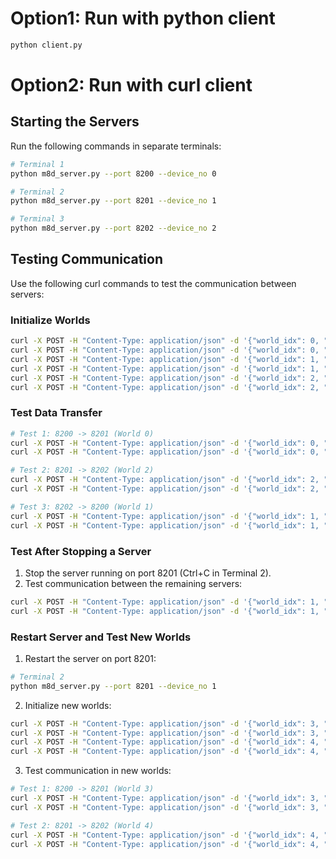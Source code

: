 # Option1: Run with python client

```bash
python client.py
```
# Option2: Run with curl client

## Starting the Servers

Run the following commands in separate terminals:

```bash
# Terminal 1
python m8d_server.py --port 8200 --device_no 0

# Terminal 2
python m8d_server.py --port 8201 --device_no 1

# Terminal 3
python m8d_server.py --port 8202 --device_no 2
```

## Testing Communication

Use the following curl commands to test the communication between servers:

### Initialize Worlds

```bash
curl -X POST -H "Content-Type: application/json" -d '{"world_idx": 0, "rank": 0, "size": 2}' http://localhost:8200/init_world
curl -X POST -H "Content-Type: application/json" -d '{"world_idx": 0, "rank": 1, "size": 2}' http://localhost:8201/init_world
curl -X POST -H "Content-Type: application/json" -d '{"world_idx": 1, "rank": 0, "size": 2}' http://localhost:8200/init_world
curl -X POST -H "Content-Type: application/json" -d '{"world_idx": 1, "rank": 1, "size": 2}' http://localhost:8202/init_world
curl -X POST -H "Content-Type: application/json" -d '{"world_idx": 2, "rank": 0, "size": 2}' http://localhost:8201/init_world
curl -X POST -H "Content-Type: application/json" -d '{"world_idx": 2, "rank": 1, "size": 2}' http://localhost:8202/init_world
```

### Test Data Transfer

```bash
# Test 1: 8200 -> 8201 (World 0)
curl -X POST -H "Content-Type: application/json" -d '{"world_idx": 0, "data": [1, 2, 3, 4]}' http://localhost:8200/send
curl -X POST -H "Content-Type: application/json" -d '{"world_idx": 0, "data": [1, 2, 3, 4]}' http://localhost:8201/recv

# Test 2: 8201 -> 8202 (World 2)
curl -X POST -H "Content-Type: application/json" -d '{"world_idx": 2, "data": [1, 2, 3, 4]}' http://localhost:8201/send
curl -X POST -H "Content-Type: application/json" -d '{"world_idx": 2, "data": [1, 2, 3, 4]}' http://localhost:8202/recv

# Test 3: 8202 -> 8200 (World 1)
curl -X POST -H "Content-Type: application/json" -d '{"world_idx": 1, "data": [1, 2, 3, 4]}' http://localhost:8200/send
curl -X POST -H "Content-Type: application/json" -d '{"world_idx": 1, "data": [1, 2, 3, 4]}' http://localhost:8202/recv
```

### Test After Stopping a Server

1. Stop the server running on port 8201 (Ctrl+C in Terminal 2).
2. Test communication between the remaining servers:

```bash
curl -X POST -H "Content-Type: application/json" -d '{"world_idx": 1, "data": [1, 2, 3, 4]}' http://localhost:8200/send
curl -X POST -H "Content-Type: application/json" -d '{"world_idx": 1, "data": [1, 2, 3, 4]}' http://localhost:8202/recv
```

### Restart Server and Test New Worlds

1. Restart the server on port 8201:

```bash
# Terminal 2
python m8d_server.py --port 8201 --device_no 1
```

2. Initialize new worlds:

```bash
curl -X POST -H "Content-Type: application/json" -d '{"world_idx": 3, "rank": 0, "size": 2}' http://localhost:8200/init_world
curl -X POST -H "Content-Type: application/json" -d '{"world_idx": 3, "rank": 1, "size": 2}' http://localhost:8201/init_world
curl -X POST -H "Content-Type: application/json" -d '{"world_idx": 4, "rank": 0, "size": 2}' http://localhost:8201/init_world
curl -X POST -H "Content-Type: application/json" -d '{"world_idx": 4, "rank": 1, "size": 2}' http://localhost:8202/init_world
```

3. Test communication in new worlds:

```bash
# Test 1: 8200 -> 8201 (World 3)
curl -X POST -H "Content-Type: application/json" -d '{"world_idx": 3, "data": [1, 2, 3, 4]}' http://localhost:8200/send
curl -X POST -H "Content-Type: application/json" -d '{"world_idx": 3, "data": [1, 2, 3, 4]}' http://localhost:8201/recv

# Test 2: 8201 -> 8202 (World 4)
curl -X POST -H "Content-Type: application/json" -d '{"world_idx": 4, "data": [1, 2, 3, 4]}' http://localhost:8201/send
curl -X POST -H "Content-Type: application/json" -d '{"world_idx": 4, "data": [1, 2, 3, 4]}' http://localhost:8202/recv
```